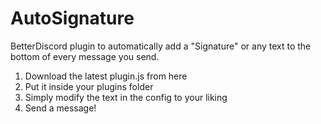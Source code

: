 # AutoSignature
BetterDiscord plugin to automatically add a "Signature" or any text to the bottom of every message you send.

1. Download the latest plugin.js from here
2. Put it inside your plugins folder
3. Simply modify the text in the config to your liking
4. Send a message!
